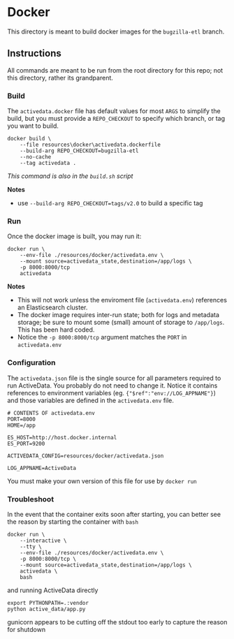 # Docker

This directory is meant to build docker images for the `bugzilla-etl` branch.

## Instructions

All commands are meant to be run from the root directory for this repo; not this directory, rather its grandparent.

### Build

The `activedata.docker` file has default values for most `ARGS` to simplify the build, but you must provide a `REPO_CHECKOUT` to specify which branch, or tag you want to build.

    docker build \
        --file resources\docker\activedata.dockerfile 
        --build-arg REPO_CHECKOUT=bugzilla-etl
        --no-cache 
        --tag activedata .

*This command is also in the `build.sh` script*

**Notes**

* use `--build-arg REPO_CHECKOUT=tags/v2.0` to build a specific tag

### Run

Once the docker image is built, you may run it:

    docker run \
        --env-file ./resources/docker/activedata.env \ 
        --mount source=activedata_state,destination=/app/logs \ 
        -p 8000:8000/tcp 
        activedata

**Notes**

* This will not work unless the enviroment file (`activedata.env`) references an Elasticsearch cluster.
* The docker image requires inter-run state; both for logs and metadata storage; be sure to mount some (small) amount of storage to `/app/logs`. This has been hard coded.
* Notice the `-p 8000:8000/tcp` argument matches the `PORT` in `activedata.env`

### Configuration

The `activedata.json` file is the single source for all parameters required to run ActiveData. You probably do not need to change it. Notice it contains references to environment variables (eg. `{"$ref":"env://LOG_APPNAME"}`) and those variables are defined in the `activedata.env` file. 

    # CONTENTS OF activedata.env
    PORT=8000
    HOME=/app

    ES_HOST=http://host.docker.internal
    ES_PORT=9200

    ACTIVEDATA_CONFIG=resources/docker/activedata.json

    LOG_APPNAME=ActiveData

You must make your own version of this file for use by `docker run` 


### Troubleshoot

In the event that the container exits soon after starting, you can better see the reason by starting the container with `bash`

    docker run \
        --interactive \ 
        --tty \
        --env-file ./resources/docker/activedata.env \ 
        -p 8000:8000/tcp \
        --mount source=activedata_state,destination=/app/logs \ 
        activedata \
        bash

and running ActiveData directly

    export PYTHONPATH=.:vendor
    python active_data/app.py

gunicorn appears to be cutting off the stdout too early to capture the reason for shutdown
